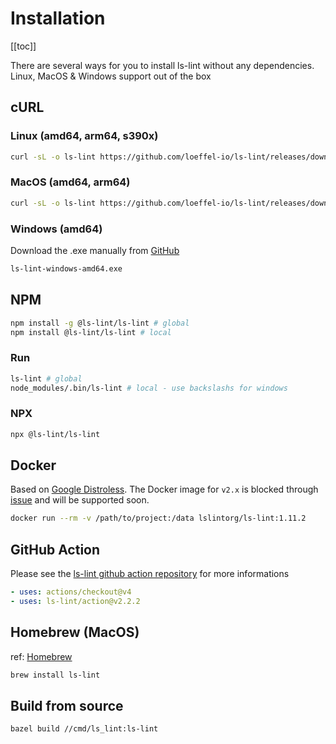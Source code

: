 # Installation

[[toc]]

There are several ways for you to install ls-lint without any dependencies.  
Linux, MacOS & Windows support out of the box

## cURL

### Linux (amd64, arm64, s390x)

```bash
curl -sL -o ls-lint https://github.com/loeffel-io/ls-lint/releases/download/v2.2.2/ls-lint-linux-amd64 && chmod +x ls-lint && ./ls-lint
```

### MacOS (amd64, arm64)

```bash
curl -sL -o ls-lint https://github.com/loeffel-io/ls-lint/releases/download/v2.2.2/ls-lint-darwin-arm64 && chmod +x ls-lint && ./ls-lint
```

### Windows (amd64)

Download the .exe manually from [GitHub](https://github.com/loeffel-io/ls-lint/releases/download/v2.2.2/ls-lint-windows-amd64.exe)

```bash
ls-lint-windows-amd64.exe
```

## NPM

```bash
npm install -g @ls-lint/ls-lint # global
npm install @ls-lint/ls-lint # local
```

### Run

```bash
ls-lint # global
node_modules/.bin/ls-lint # local - use backslashs for windows
```

### NPX

```bash
npx @ls-lint/ls-lint
```

## Docker

Based on [Google Distroless](https://github.com/GoogleContainerTools/distroless). The Docker image for `v2.x` is blocked through [issue](https://github.com/bazelbuild/rules_docker/issues/1599) and will be supported soon.

```bash
docker run --rm -v /path/to/project:/data lslintorg/ls-lint:1.11.2
```

## GitHub Action

Please see the [ls-lint github action repository](https://github.com/ls-lint/action) for more informations

```yaml
- uses: actions/checkout@v4
- uses: ls-lint/action@v2.2.2
```

## Homebrew (MacOS)

ref: [Homebrew](https://formulae.brew.sh/formula/ls-lint)

```bash
brew install ls-lint
```

## Build from source

```bash
bazel build //cmd/ls_lint:ls-lint
```